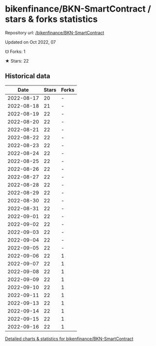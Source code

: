 # bikenfinance/BKN-SmartContract / stars & forks statistics

Repository url: [/bikenfinance/BKN-SmartContract](https://github.com/bikenfinance/BKN-SmartContract)

Updated on Oct 2022, 07

☋ Forks: 1

★ Stars: 22

## Historical data
| Date | Stars | Forks |
|------|-------|-------|
| 2022-08-17 | 20 | - | 
| 2022-08-18 | 21 | - | 
| 2022-08-19 | 22 | - | 
| 2022-08-20 | 22 | - | 
| 2022-08-21 | 22 | - | 
| 2022-08-22 | 22 | - | 
| 2022-08-23 | 22 | - | 
| 2022-08-24 | 22 | - | 
| 2022-08-25 | 22 | - | 
| 2022-08-26 | 22 | - | 
| 2022-08-27 | 22 | - | 
| 2022-08-28 | 22 | - | 
| 2022-08-29 | 22 | - | 
| 2022-08-30 | 22 | - | 
| 2022-08-31 | 22 | - | 
| 2022-09-01 | 22 | - | 
| 2022-09-02 | 22 | - | 
| 2022-09-03 | 22 | - | 
| 2022-09-04 | 22 | - | 
| 2022-09-05 | 22 | - | 
| 2022-09-06 | 22 | 1 | 
| 2022-09-07 | 22 | 1 | 
| 2022-09-08 | 22 | 1 | 
| 2022-09-09 | 22 | 1 | 
| 2022-09-10 | 22 | 1 | 
| 2022-09-11 | 22 | 1 | 
| 2022-09-13 | 22 | 1 | 
| 2022-09-14 | 22 | 1 | 
| 2022-09-15 | 22 | 1 | 
| 2022-09-16 | 22 | 1 | 


[Detailed charts & statistics for bikenfinance/BKN-SmartContract](https://reviewgithub.com/rep/bikenfinance/BKN-SmartContract)
